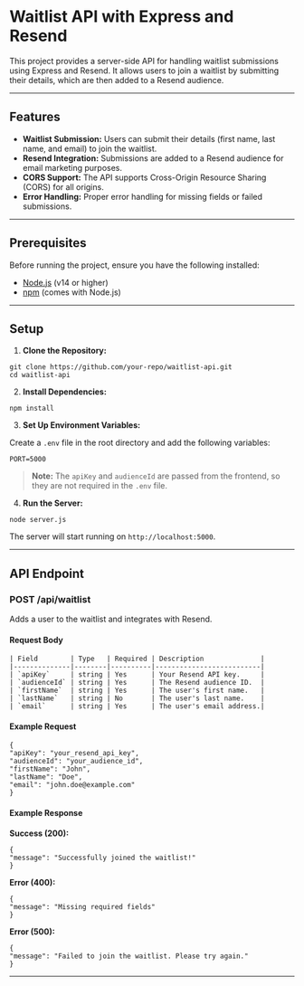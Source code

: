 # Waitlist API with Express and Resend

This project provides a server-side API for handling waitlist submissions using Express and Resend. It allows users to join a waitlist by submitting their details, which are then added to a Resend audience.

---

## Features

- **Waitlist Submission:** Users can submit their details (first name, last name, and email) to join the waitlist.
- **Resend Integration:** Submissions are added to a Resend audience for email marketing purposes.
- **CORS Support:** The API supports Cross-Origin Resource Sharing (CORS) for all origins.
- **Error Handling:** Proper error handling for missing fields or failed submissions.

---

## Prerequisites

Before running the project, ensure you have the following installed:

- [Node.js](https://nodejs.org/) (v14 or higher)
- [npm](https://www.npmjs.com/) (comes with Node.js)

---

## Setup

1. **Clone the Repository:**

```
git clone https://github.com/your-repo/waitlist-api.git
cd waitlist-api
```

2. **Install Dependencies:**

```
npm install
```

3. **Set Up Environment Variables:**

Create a `.env` file in the root directory and add the following variables:

```
PORT=5000
```

> **Note:** The `apiKey` and `audienceId` are passed from the frontend, so they are not required in the `.env` file.

4. **Run the Server:**

```
node server.js
```

The server will start running on `http://localhost:5000`.

---

## API Endpoint

### **POST /api/waitlist**

Adds a user to the waitlist and integrates with Resend.

#### Request Body

```
| Field        | Type   | Required | Description              |
|--------------|--------|----------|--------------------------|
| `apiKey`     | string | Yes      | Your Resend API key.     |
| `audienceId` | string | Yes      | The Resend audience ID.  |
| `firstName`  | string | Yes      | The user's first name.   |
| `lastName`   | string | No       | The user's last name.    |
| `email`      | string | Yes      | The user's email address.|
```

#### Example Request

```
{
"apiKey": "your_resend_api_key",
"audienceId": "your_audience_id",
"firstName": "John",
"lastName": "Doe",
"email": "john.doe@example.com"
}
```

#### Example Response

**Success (200):**

```
{
"message": "Successfully joined the waitlist!"
}
```

**Error (400):**

```
{
"message": "Missing required fields"
}
```

**Error (500):**

```
{
"message": "Failed to join the waitlist. Please try again."
}
```

---
